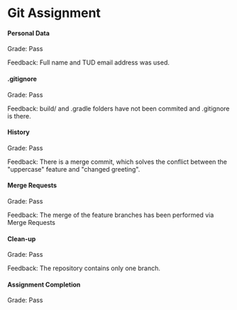 # Git Assignment


#### Personal Data

Grade: Pass

Feedback: Full name and TUD email address was used.


#### .gitignore

Grade: Pass

Feedback: build/ and .gradle folders have not been commited and .gitignore is there.


#### History

Grade: Pass

Feedback: There is a merge commit, which solves the conflict between the "uppercase" feature and "changed greeting".


#### Merge Requests

Grade: Pass

Feedback: The merge of the feature branches has been performed via Merge Requests


#### Clean-up

Grade: Pass

Feedback: The repository contains only one branch.


#### Assignment Completion

Grade: Pass

